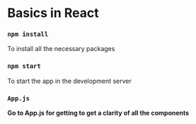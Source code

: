 # Basics in React

### `npm install`

To install all the necessary packages

### `npm start`

To start the app in the development server

### `App.js`

<strong>Go to App.js for getting to get a clarity of all the components</strong>